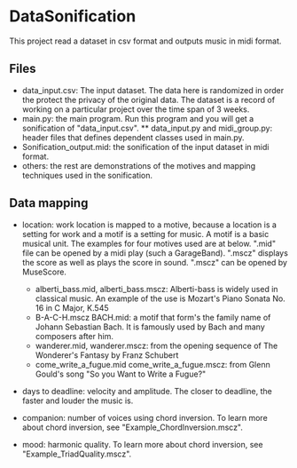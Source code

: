 # DataSonification

This project read a dataset in csv format and outputs music in midi format.

## Files
* data_input.csv: The input dataset. The data here is randomized in order the protect the privacy of the original data. The dataset is a record of working on a particular project over the time span of 3 weeks.
* main.py: the main program. Run this program and you will get a sonification of "data_input.csv".
** data_input.py and midi_group.py: header files that defines dependent classes used in main.py.
* Sonification_output.mid: the sonification of the input dataset in midi format.
* others: the rest are demonstrations of the motives and mapping techniques used in the sonification.

## Data mapping
* location: work location is mapped to a motive, because a location is a setting for work and a motif is a setting for music. A motif is a basic musical unit. The examples for four motives used are at below. ".mid" file can be opened by a midi play (such a GarageBand). ".mscz" displays the score as well as plays the score in sound. ".mscz" can be opened by MuseScore.

	* alberti_bass.mid, alberti_bass.mscz: Alberti-bass is widely used in classical music. An example of the use is Mozart's Piano Sonata No. 16 in C Major, K.545 
	* B-A-C-H.mscz BACH.mid: a motif that form's the family name of Johann Sebastian Bach. It is famously used by Bach and many composers after him.
	* wanderer.mid, wanderer.mscz: from the opening sequence of The Wonderer's Fantasy by Franz Schubert
	* come_write_a_fugue.mid come_write_a_fugue.mscz: from Glenn Gould's song "So you Want to Write a Fugue?"
* days to deadline: velocity and amplitude. The closer to deadline, the faster and louder the music is.
* companion: number of voices using chord inversion. To learn more about chord inversion, see "Example_ChordInversion.mscz".
* mood: harmonic quality. To learn more about chord inversion, see "Example_TriadQuality.mscz".
		
